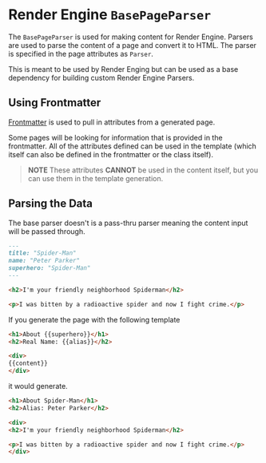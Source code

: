 # Render Engine `BasePageParser`

The `BasePageParser` is used for making content for Render Engine. Parsers are
used to parse the content of a page and convert it to HTML. The parser is
specified in the page attributes as `Parser`.

This is meant to be used by Render Enging but can be used as a base dependency
for building custom Render Engine Parsers.

## Using Frontmatter

[Frontmatter](https://github.com/eyeseast/python-frontmatter) is used to pull
in attributes from a generated page.

Some pages will be looking for information that is provided in the frontmatter.
All of the attributes defined can be used in the template (which itself can
also be defined in the frontmatter or the class itself).

> **NOTE**
> These attributes **CANNOT** be used in the content itself, but you can
> use them in the template generation.

## Parsing the Data

The base parser doesn't is a pass-thru parser meaning the content input will
be passed through.

```md
---
title: "Spider-Man"
name: "Peter Parker"
superhero: "Spider-Man"
---

<h2>I'm your friendly neighborhood Spiderman</h2>

<p>I was bitten by a radioactive spider and now I fight crime.</p>
```

If you generate the page with the following template

```html
<h1>About {{superhero}}</h1>
<h2>Real Name: {{alias}}</h2>

<div>
{{content}}
</div>
```

it would generate.

```html
<h1>About Spider-Man</h1>
<h2>Alias: Peter Parker</h2>

<div>
<h2>I'm your friendly neighborhood Spiderman</h2>

<p>I was bitten by a radioactive spider and now I fight crime.</p>
</div>
```
